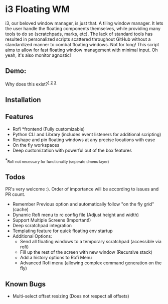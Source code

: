 # i3 Floating WM

i3, our beloved window manager, is just that. A tiling window manager. It lets the user handle the floating components themselves, while providing many tools to do so (scratchpads, marks, etc). The lack of standard tools has resulted in personalized scripts scattered throughout GitHub without a standardized manner to combat floating windows. Not for long! This script aims to allow for fast floating window management with minimal input. Oh yeah, it's also monitor agnostic!

## Demo:

Why does this exist?<sup>[1](https://github.com/i3/i3/issues/1949#issuecomment-142231260)</sup> <sup>[2](https://www.reddit.com/r/i3wm/comments/97hc7u/how_to_move_window_relative_to_display/e4955ff/)</sup> <sup>[3](https://gist.github.com/bhepple/5c43e83e945a42297ba6433ee8ba88ce) </sup>

## Installation

## Features

- Rofi \*frontend (Fully customizable)
- Python CLI and Library (includes event listeners for additional scripting)
- Reshape and pin floating windows at any precise locations with ease
- On the fly workspaces
- Deep customization with powerful out of the box features

\*<sub>Rofi not necessary for functionality (seperate dmenu layer)</sub>

## Todos

PR's very welcome :). Order of importance will be according to issues and PR count.

- Remember Previous option and automatically follow "on the fly grid" (cache)
- Dynamic Rofi menu to rc config file (Adjust height and width)
- Support Multiple Screens (Important!)
- Deep scratchpad integration
- Templating feature for quick floating env startup
- Additional Options:
  - Send all floating windows to a temporary scratchpad (accessible via rofi)
  - Fill up the rest of the screen with new window (Recursive stack)
  - Add a history options to Rofi Menu
  - Advanced Rofi menu (allowing complex command generation on the fly)

## Known Bugs

- Multi-select offset resizing (Does not respect all offsets)

